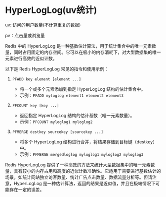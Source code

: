 # HyperLogLog(uv统计)

uv:   访问的用户数量(不计算重复的数据)

pv：点击量或浏览量

Redis 中的 HyperLogLog 是一种基数估计算法，用于统计集合中的唯一元素数量，同时占用固定的内存空间。它可以在极小的内存消耗下，对大型数据集的唯一元素进行高效的近似计数。

以下是 Redis HyperLogLog 常见的指令和使用示例：

1. `PFADD key element [element ...]`
   
   - 将一个或多个元素添加到指定 HyperLogLog 结构的估计集合中。
   - 示例：`PFADD myloglog element1 element2 element3`

2. `PFCOUNT key [key ...]`
   
   - 返回指定 HyperLogLog 结构的估计基数（唯一元素数量）。
   - 示例：`PFCOUNT myloglog1 myloglog2`

3. `PFMERGE destkey sourcekey [sourcekey ...]`
   
   - 将多个 HyperLogLog 结构进行合并，将结果存储到目标键（destkey）中。
   - 示例：`PFMERGE mergedloglog myloglog1 myloglog2 myloglog3`

Redis HyperLogLog 提供了一种高效的方法来统计大型数据集中的唯一元素数量，具有较小的内存占用和高度的近似计数准确性。它适用于需要进行基数估计的场景，如统计网站独立访客数量、统计广告点击数量、数据流量分析等。但请注意，HyperLogLog 是一种估计算法，返回的结果是近似值，并且在极端情况下可能存在一定的误差。

```java

```


